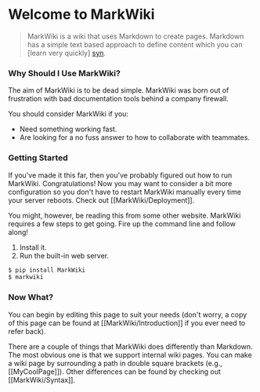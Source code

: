 Welcome to MarkWiki
===================

> MarkWiki is a wiki that uses Markdown to create pages. Markdown has a simple
text based approach to define content which you can [learn very quickly] [syn].

### Why Should I Use MarkWiki?

The aim of MarkWiki is to be dead simple. MarkWiki was born out of frustration
with bad documentation tools behind a company firewall.

You should consider MarkWiki if you:

* Need something working fast.
* Are looking for a no fuss answer to how to collaborate with teammates.

### Getting Started

If you've made it this far, then you've probably figured out how to run
MarkWiki. Congratulations! Now you may want to consider a bit more
configuration so you don't have to restart MarkWiki manually every time your
server reboots. Check out [[MarkWiki/Deployment]].

You might, however, be reading this from some other website. MarkWiki
requires a few steps to get going. Fire up the command line and follow along!

1. Install it.
2. Run the built-in web server.

```bash
$ pip install MarkWiki
$ markwiki
```

### Now What?

You can begin by editing this page to suit your needs (don't worry, a copy of
this page can be found at [[MarkWiki/Introduction]] if you ever need to refer
back).

There are a couple of things that MarkWiki does differently than Markdown. The
most obvious one is that we support internal wiki pages. You can make a wiki
page by surrounding a path in double square brackets (e.g., \[[MyCoolPage]]).
Other differences can be found by checking out [[MarkWiki/Syntax]].

[syn]: http://daringfireball.net/projects/markdown/syntax

